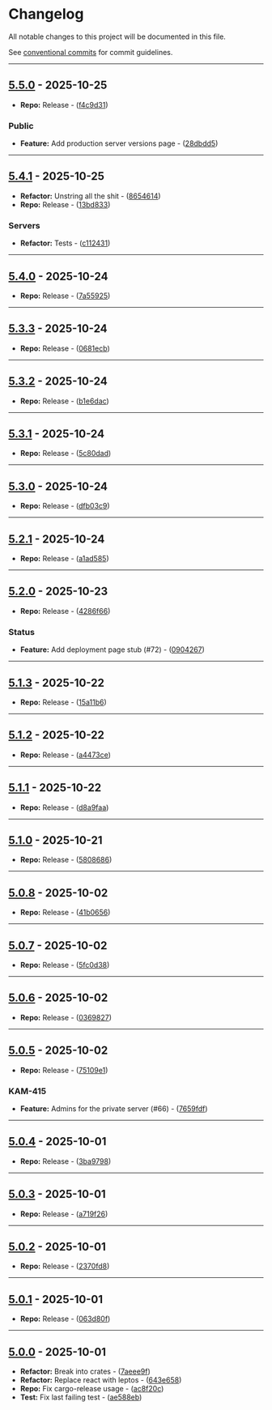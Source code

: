 # Changelog

All notable changes to this project will be documented in this file.

See [conventional commits](https://www.conventionalcommits.org/) for commit guidelines.

---
## [5.5.0](https://github.com/beyondessential/tamanu-meta-server/compare/v5.4.1..v5.5.0) - 2025-10-25


- **Repo:** Release - ([f4c9d31](https://github.com/beyondessential/tamanu-meta-server/commit/f4c9d31a107c6e703a4d48824cbf1a1d42336b25))

### Public

- **Feature:** Add production server versions page - ([28dbdd5](https://github.com/beyondessential/tamanu-meta-server/commit/28dbdd5dcb282288cf636603850f8b78f2064c1e))

---
## [5.4.1](https://github.com/beyondessential/tamanu-meta-server/compare/v5.4.0..v5.4.1) - 2025-10-25


- **Refactor:** Unstring all the shit - ([8654614](https://github.com/beyondessential/tamanu-meta-server/commit/8654614bb6b7420cf09f5e0d619d916b9f0a5379))
- **Repo:** Release - ([13bd833](https://github.com/beyondessential/tamanu-meta-server/commit/13bd833528ce042128418d1ed3e2c5b0b7b00230))

### Servers

- **Refactor:** Tests - ([c112431](https://github.com/beyondessential/tamanu-meta-server/commit/c112431c574fe1c2ba0ae0ce68b9262e50bce538))

---
## [5.4.0](https://github.com/beyondessential/tamanu-meta-server/compare/v5.3.3..v5.4.0) - 2025-10-24


- **Repo:** Release - ([7a55925](https://github.com/beyondessential/tamanu-meta-server/commit/7a55925f935e466ead33c362192cf70a1f1a594d))

---
## [5.3.3](https://github.com/beyondessential/tamanu-meta-server/compare/v5.3.2..v5.3.3) - 2025-10-24


- **Repo:** Release - ([0681ecb](https://github.com/beyondessential/tamanu-meta-server/commit/0681ecb3691bdf16a6256006a5cee9afedd343bd))

---
## [5.3.2](https://github.com/beyondessential/tamanu-meta-server/compare/v5.3.1..v5.3.2) - 2025-10-24


- **Repo:** Release - ([b1e6dac](https://github.com/beyondessential/tamanu-meta-server/commit/b1e6dac808aa0b382a8708d8bd662da28343b3da))

---
## [5.3.1](https://github.com/beyondessential/tamanu-meta-server/compare/v5.3.0..v5.3.1) - 2025-10-24


- **Repo:** Release - ([5c80dad](https://github.com/beyondessential/tamanu-meta-server/commit/5c80dad79c42a42f8878aa8b04e0c7ddaee29ee1))

---
## [5.3.0](https://github.com/beyondessential/tamanu-meta-server/compare/v5.2.1..v5.3.0) - 2025-10-24


- **Repo:** Release - ([dfb03c9](https://github.com/beyondessential/tamanu-meta-server/commit/dfb03c9fe5f55324bd98b1376ec827626fd6f3e4))

---
## [5.2.1](https://github.com/beyondessential/tamanu-meta-server/compare/v5.2.0..v5.2.1) - 2025-10-24


- **Repo:** Release - ([a1ad585](https://github.com/beyondessential/tamanu-meta-server/commit/a1ad5852bc6848da7d7c08e8c66e848b54b60a66))

---
## [5.2.0](https://github.com/beyondessential/tamanu-meta-server/compare/v5.1.3..v5.2.0) - 2025-10-23


- **Repo:** Release - ([4286f66](https://github.com/beyondessential/tamanu-meta-server/commit/4286f667d83193073a4ccdbd7a3970bd52e3a45a))

### Status

- **Feature:** Add deployment page stub (#72) - ([0904267](https://github.com/beyondessential/tamanu-meta-server/commit/0904267f562bdbddd55075ff82f8eed216b57125))

---
## [5.1.3](https://github.com/beyondessential/tamanu-meta-server/compare/v5.1.2..v5.1.3) - 2025-10-22


- **Repo:** Release - ([15a11b6](https://github.com/beyondessential/tamanu-meta-server/commit/15a11b627556a835e7b076e33f70bcf9ae8c4de0))

---
## [5.1.2](https://github.com/beyondessential/tamanu-meta-server/compare/v5.1.1..v5.1.2) - 2025-10-22


- **Repo:** Release - ([a4473ce](https://github.com/beyondessential/tamanu-meta-server/commit/a4473ce58142bf9be916acba2e75d5a8e05f14e2))

---
## [5.1.1](https://github.com/beyondessential/tamanu-meta-server/compare/v5.1.0..v5.1.1) - 2025-10-22


- **Repo:** Release - ([d8a9faa](https://github.com/beyondessential/tamanu-meta-server/commit/d8a9faa7fc9efca4a35fdb8bac20deb25c7187c1))

---
## [5.1.0](https://github.com/beyondessential/tamanu-meta-server/compare/v5.0.8..v5.1.0) - 2025-10-21


- **Repo:** Release - ([5808686](https://github.com/beyondessential/tamanu-meta-server/commit/5808686cf1fbf980b48ebfc206a119d8db815d51))

---
## [5.0.8](https://github.com/beyondessential/tamanu-meta-server/compare/v5.0.7..v5.0.8) - 2025-10-02


- **Repo:** Release - ([41b0656](https://github.com/beyondessential/tamanu-meta-server/commit/41b0656057297bbdf873b380920bbb614af9cc36))

---
## [5.0.7](https://github.com/beyondessential/tamanu-meta-server/compare/v5.0.6..v5.0.7) - 2025-10-02


- **Repo:** Release - ([5fc0d38](https://github.com/beyondessential/tamanu-meta-server/commit/5fc0d38872aafc169301082fbf97481aefb0f7f0))

---
## [5.0.6](https://github.com/beyondessential/tamanu-meta-server/compare/v5.0.5..v5.0.6) - 2025-10-02


- **Repo:** Release - ([0369827](https://github.com/beyondessential/tamanu-meta-server/commit/03698270959b20438afc3a94721a7d49ae5bc084))

---
## [5.0.5](https://github.com/beyondessential/tamanu-meta-server/compare/v5.0.4..v5.0.5) - 2025-10-02


- **Repo:** Release - ([75109e1](https://github.com/beyondessential/tamanu-meta-server/commit/75109e101f13d85c0d439ce25ea54f2d306c02fe))

### KAM-415

- **Feature:** Admins for the private server (#66) - ([7659fdf](https://github.com/beyondessential/tamanu-meta-server/commit/7659fdf4357306021fe916ca9d9e6e476e0530e7))

---
## [5.0.4](https://github.com/beyondessential/tamanu-meta-server/compare/v5.0.3..v5.0.4) - 2025-10-01


- **Repo:** Release - ([3ba9798](https://github.com/beyondessential/tamanu-meta-server/commit/3ba97984c0df32a93db0a73a6b234f048a7ee3a0))

---
## [5.0.3](https://github.com/beyondessential/tamanu-meta-server/compare/v5.0.2..v5.0.3) - 2025-10-01


- **Repo:** Release - ([a719f26](https://github.com/beyondessential/tamanu-meta-server/commit/a719f26ddd2e2fcbf314e6e1fb02054a7413def2))

---
## [5.0.2](https://github.com/beyondessential/tamanu-meta-server/compare/v5.0.1..v5.0.2) - 2025-10-01


- **Repo:** Release - ([2370fd8](https://github.com/beyondessential/tamanu-meta-server/commit/2370fd80789c8e6f5d35a936e89b61589729b039))

---
## [5.0.1](https://github.com/beyondessential/tamanu-meta-server/compare/v5.0.0..v5.0.1) - 2025-10-01


- **Repo:** Release - ([063d80f](https://github.com/beyondessential/tamanu-meta-server/commit/063d80f21a8e106e32a840721ef62a756cd8e4c4))

---
## [5.0.0](https://github.com/beyondessential/tamanu-meta-server/compare/v4.2.8..v5.0.0) - 2025-10-01


- **Refactor:** Break into crates - ([7aeee9f](https://github.com/beyondessential/tamanu-meta-server/commit/7aeee9f58f3a8ecc6e6338f20d672de82ca37a9b))
- **Refactor:** Replace react with leptos - ([643e658](https://github.com/beyondessential/tamanu-meta-server/commit/643e658ee8d0e25a67a893509488c7bb5e91b837))
- **Repo:** Fix cargo-release usage - ([ac8f20c](https://github.com/beyondessential/tamanu-meta-server/commit/ac8f20cdfd0b69ec5caa82f86d1fa7660ff233d1))
- **Test:** Fix last failing test - ([ae588eb](https://github.com/beyondessential/tamanu-meta-server/commit/ae588eb30fdc679a24521a88e6c3250a162b096f))

<!-- generated by git-cliff -->
